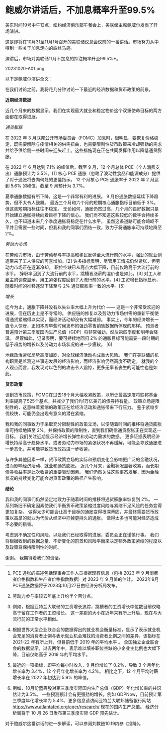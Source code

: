 # 鲍威尔讲话后，不加息概率升至99.5%

美东时间19号中午12点，纽约经济俱乐部午餐会上，美联储主席鲍威尔发表了开场演讲。

这是即将在10月31至11月1号召开的美联储议息会议前的一番讲话。市场努力从中嗅到一些关于加息走向的蛛丝马迹。

演讲后，市场对美联储11月不加息的押注概率升至99.5%+。

20231020-A01.png

以下是鲍威尔演讲全文：

在我们讨论之前，我将花几分钟讨论一下最近的经济数据和货币政策的前景。

**近期经济数据**

近几个月来的数据显示，我们在实现最大就业和稳定物价这个双重使命目标的两方面都在取得进展。

_通货膨胀_

在 2022 年 3 月联邦公开市场委员会（FOMC）加息时，很明显，要恢复价格稳定，既需要解除与疫情相关的供需扭曲，也需要限制性货币政策来冷却强劲的需求并给予供给侧一些时间来迎头赶上。这些措施现在正在共同发挥作用以降低通货膨胀。

在 2022 年 6 月达到 7.1% 的峰值后，截至 9 月，12 个月总体 PCE（个人消费支出）通胀预计为 3.5%。[1] 核心 PCE 通胀（忽略了波动性食品和能源成分）提供了对于通胀将去向何处的更佳指示。 12 个月核心 PCE 通胀率于 2022 年 2 月达到 5.6% 的峰值，截至 9 月预计为 3.7%。

夏季通胀数据有所下降，这是一个非常有利的进展。 9 月份通胀数据延续下降趋势，但不太令人鼓舞。 最近三个月和六个月的短期核心通胀指标目前低于 3%。 但这些短期指标往往不稳定。 无论如何，通胀仍然过高，几个月的良好数据只是开始建立通胀持续向着目标下降的信心。 我们尚不知道这些较低的数字会持续多久，也不知道未来几个季度通胀将稳定在什么水平。 虽然这条道路可能会崎岖不平并且需要一些时间，但我和我的同事们团结一致，致力于将通胀率可持续地降至 2%。

_劳动力市场_

在劳动力市场，由于劳动参与率提高和移民反弹至大流行前的水平，强劲的就业创造带来了工人供应的可喜增加。[2] 许多指标表明，尽管用工情况仍然紧张，但劳动力市场正在逐渐冷却。 职位空缺已从高点大幅下降，目前仅略高于大流行前的水平。 辞职率回到了大流行前的水平，跳槽者涨薪的溢价也是如此。[3] 对工人和雇主的调查显示，用工紧张程度回到了大流行前的水平。[4] 工资增长指标显示，随着时间的推移逐渐下降至与 2% 通货膨胀率一致的水平。[5]

_增长_

迄今为止，通胀下降并没有以失业率大幅上升为代价 —— 这是一个非常受欢迎的进展，但在历史上是不寻常的。 供应链的修复以及劳动力市场供需的重新平衡使得通货紧缩得以实现，而经济活动却没有大幅减弱。 事实上，今年的经济增长一直令人惊讶，正如本周早些时候发布的强劲零售销售数据所体现的那样。 预测者普遍预计第三季度国内生产总值（GDP）将非常强劲，然后第四季度和明年会降温。 尽管如此，记录表明，要可持续地回归 2% 的通胀目标可能需要一段时期的低于趋势的增长以及劳动力市场状况的进一步疲软。 [6]

地缘政治紧张局势高度加剧，对全球经济活动构成重大风险。 我们在美联储的机构职责是监测这些事态发展的经济影响，而经济影响仍然高度不确定。 就我的个人观点而言，我发现对以色列的攻击令人震惊，更多无辜者丧生的可能性也是如此。

**货币政策**

谈到货币政策，FOMC在过去18个月大幅收紧政策，以历史最高速度将联邦基金利率提高了525个基点，并减少了我们约1万亿美元的债券持有量。 政策立场是限制性的，这意味着紧缩的政策正在给经济活动和通胀带来下行压力。 鉴于紧缩步伐较快，可能仍会出现有意义的潜在紧缩。

我和我的同事致力于采取充分限制性的政策立场，以便随着时间的推移将通货膨胀率可持续地降至 2%，并保持政策的限制性，直到我们确信通货膨胀正在实现这一目标。 我们关注近期显示经济增长弹性和劳动力需求的数据。 更多证据表明经济增长持续高于趋势水平，或者劳动力市场的紧张状况不再缓解，可能会导致通胀进一步恶化，并可能导致货币政策进一步收紧。

与许多其他因素一样，货币政策立场的实际和预期变化会影响更广泛的金融状况，进而影响经济活动、就业和通货膨胀。 近几个月来，金融状况显著收紧，而长期债券收益率是此次收紧的重要驱动因素。 我们仍然关注这些事态发展，因为金融状况的持续变化可能会对货币政策的路径产生影响。

**结论**

我和我的同事们仍然坚定地致力于随着时间的推移将通货膨胀率恢复到 2%。 一系列新旧不确定因素使我们平衡货币政策紧缩过度风险与紧缩不足风险的任务变得更加复杂。 做得太少可能会让高于目标的通胀变得根深蒂固，并最终需要货币政策以高昂的就业为代价从经济中拧掉更持久的通胀。 做得太多也可能对经济造成不必要的损害。

考虑到不确定性和风险，以及我们已经取得的进展，委员会正在谨慎行事。 我们将根据收到的数据总量、不断变化的前景和风险平衡来决定额外政策紧缩的程度以及政策将保持限制性的时间。

谢谢。 我期待着我们的谈话。

---
1. PCE 通胀的描述包括理事会工作人员根据现有信息（包括 2023 年 9 月消费者价格指数和生产者价格指数数据）对 2023 年 9 月值的估计。 2023年9月PCE通胀数据将于2023年10月27日由经济分析局发布。

2. 劳动力参与率较去年底上升约半个百分点。 

3. 例如，根据亚特兰大联储的工资增长追踪，跳槽者的工资增长中位数目前仅略高于留在工作者的工资增长。 这一差距的大小在近年来有所上升后，现在与大流行前的正常水平相似。

4. 根据世界大型企业联合会的数据得出的就业机会衡量标准，显示了表示就业机会充足的消费者比例与表示就业机会难找的消费者比例之间的差异，该指标在 2021-22 年有所上升，但目前低于 2019 年的平均水平 。 全国独立企业联合会的数据显示，过去两年中，表示难以填补职位空缺的小企业主比例也大幅下降，目前仅略高于 2019 年的平均水平。 

5. 最近的一项指标，即平均每小时收入，9 月份增长了 0.2%，导致 3 个月年化增长率为 3.4%，12 个月年化增长率为 4.2%。 相比之下，12 个月平均时薪增长率在 2022 年初达到 5.9% 的峰值。

6. 例如，10月份蓝筹股对第三季度实际国内生产总值（GDP）年化增长率的共识估计为3.5%。 一些预测预计会有更强劲的增长，例如 GDPNow，目前预计第三季度年化增长率为 5.4%，更多信息请访问亚特兰大联邦储备银行网站 https://www.atlantafed.org/cqer/research/ 现在的国内生产总值。 经济分析局将于 10 月 26 日发布第三季度实际 GDP 预先估计。 


对于鲍威尔这番讲话的进一步解读，可以参阅刘教链10.19内参《投降》。

